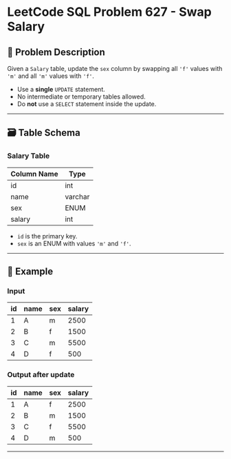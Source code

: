 # LeetCode SQL Problem 627 - Swap Salary

## 📘 Problem Description

Given a `Salary` table, update the `sex` column by swapping all `'f'` values with `'m'` and all `'m'` values with `'f'`.

- Use a **single** `UPDATE` statement.
- No intermediate or temporary tables allowed.
- Do **not** use a `SELECT` statement inside the update.

---

## 🗃️ Table Schema

### Salary Table

| Column Name | Type    |
|-------------|---------|
| id          | int     |
| name        | varchar |
| sex         | ENUM    |
| salary      | int     |

- `id` is the primary key.
- `sex` is an ENUM with values `'m'` and `'f'`.

---

## 🧪 Example

### Input

| id | name | sex | salary |
|----|------|-----|--------|
| 1  | A    | m   | 2500   |
| 2  | B    | f   | 1500   |
| 3  | C    | m   | 5500   |
| 4  | D    | f   | 500    |

### Output after update

| id | name | sex | salary |
|----|------|-----|--------|
| 1  | A    | f   | 2500   |
| 2  | B    | m   | 1500   |
| 3  | C    | f   | 5500   |
| 4  | D    | m   | 500    |

---
